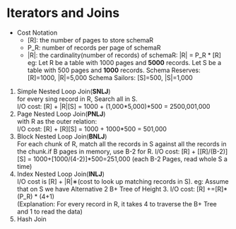 # Iterators and Joins
- Cost Notation
  - [R]: the number of pages to store schemaR
  - P_R: number of records per page of schemaR
  - |R|: the cardinality(number of records) of schemaR: |R| = P_R * [R]   
  eg: Let R be a table with 1000 pages and **5000** records. Let S be a table with 500 pages and **1000** records. 
     Schema Reserves: [R]=1000, |R|=5,000
     Schema Sailors: [S]=500, |S|=1,000
1. Simple Nested Loop Join(**SNLJ**)  
   for every sing record in R, Search all in S.  
   I/O cost: [R] + |R|[S] = 1000 + (1,000*5,000)*500 = 2500,001,000
2. Page Nested Loop Join(**PNLJ**)   
   with R as the outer relation:  
   I/O cost: [R] + [R][S] = 1000 + 1000*500 = 501,000
3. Block Nested Loop Join(**BNLJ**)  
   For each chunk of R, match all the records in S against all the records in the chunk.if B      pages in memory, use B-2 for R.
   I/O cost: [R] + [[R]/(B-2)][S] = 1000+[1000/(4-2)]*500=251,000 (each B-2 Pages, read whole    S a time)
4. Index Nested Loop Join(**INLJ**)   
   I/O cost is [R] + |R|∗(cost to look up matching records in S).
   eg: Assume that on S we have  Alternative 2 B+ Tree of Height 3.
   I/O cost: [R] +=[R]* (P_R) * (4+1)    
   (Explanation: For every record in R, it takes 4 to traverse the B+ Tree and 1 to read the data)
 5. Hash Join
   
   
